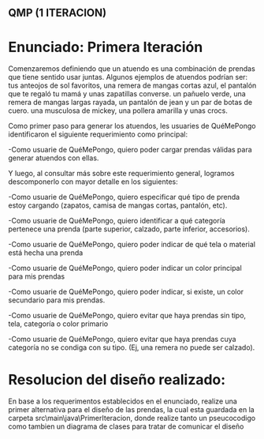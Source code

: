 ## QMP (1 ITERACION)

# Enunciado: Primera Iteración

Comenzaremos definiendo que un atuendo es una combinación de prendas que tiene sentido usar juntas. Algunos ejemplos de atuendos podrían ser:
tus anteojos de sol favoritos, una remera de mangas cortas azul, el pantalón que te regaló tu mamá y unas zapatillas converse.
un pañuelo verde, una remera de mangas largas rayada, un pantalón de jean y un par de botas de cuero.
una musculosa de mickey, una pollera amarilla y unas crocs.

Como primer paso para generar los atuendos, les usuaries de QuéMePongo identificaron el siguiente requerimiento como principal:

-Como usuarie de QuéMePongo, quiero poder cargar prendas válidas para generar atuendos con ellas.


Y luego, al consultar más sobre este requerimiento general, logramos descomponerlo con mayor detalle en los siguientes:

-Como usuarie de QuéMePongo, quiero especificar qué tipo de prenda estoy cargando (zapatos, camisa de mangas cortas, pantalón, etc).

-Como usuarie de QuéMePongo, quiero identificar a qué categoría pertenece una prenda (parte superior, calzado, parte inferior, accesorios).

-Como usuarie de QuéMePongo, quiero poder indicar de qué tela o material está hecha una prenda

-Como usuarie de QuéMePongo, quiero poder indicar un color principal para mis prendas

-Como usuarie de QuéMePongo, quiero poder indicar, si existe, un color secundario para mis prendas.

-Como usuarie de QuéMePongo, quiero evitar que haya prendas sin tipo, tela, categoría o color primario

-Como usuarie de QuéMePongo, quiero evitar que haya prendas cuya categoría no se condiga con su tipo. (Ej, una remera no puede ser calzado).


# Resolucion del diseño realizado:
En base a los requerimentos establecidos en el enunciado, realize una primer alternativa para el diseño de las prendas, la cual esta guardada en la carpeta src\main\java\PrimerIteracion, donde realize tanto un pseucocodigo como tambien un diagrama de clases para tratar de comunicar el diseño
